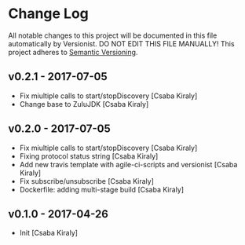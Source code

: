 # Change Log

All notable changes to this project will be documented in this file
automatically by Versionist. DO NOT EDIT THIS FILE MANUALLY!
This project adheres to [Semantic Versioning](http://semver.org/).

## v0.2.1 - 2017-07-05

* Fix miultiple calls to start/stopDiscovery [Csaba Kiraly]
* Change base to ZuluJDK [Csaba Kiraly]

## v0.2.0 - 2017-07-05

* Fix miultiple calls to start/stopDiscovery [Csaba Kiraly]
* Fixing protocol status string [Csaba Kiraly]
* Add new travis template with agile-ci-scripts and versionist [Csaba Kiraly]
* Fix subscribe/unsubscribe [Csaba Kiraly]
* Dockerfile: adding multi-stage build [Csaba Kiraly]

## v0.1.0 - 2017-04-26

* Init [Csaba Kiraly]
